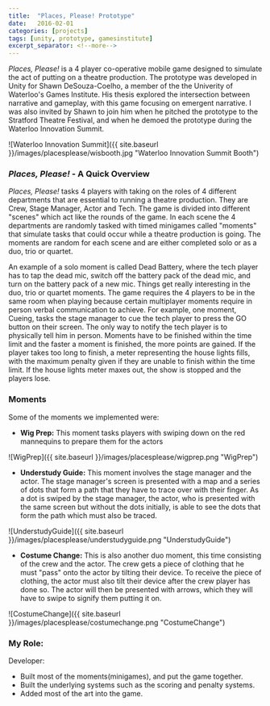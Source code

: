 ```yaml
---
title:  "Places, Please! Prototype"
date:   2016-02-01
categories: [projects]
tags: [unity, prototype, gamesinstitute]
excerpt_separator: <!--more-->
---
```


*Places, Please!* is a 4 player co-operative mobile game designed to simulate the act of putting on a theatre production. <!--more-->The prototype was developed in Unity for Shawn DeSouza-Coelho, a member of the the Univerity of Waterloo's Games Institute. His thesis explored the intersection between narrative and gameplay, with this game focusing on emergent narrative. I was also invited by Shawn to join him when he pitched the prototype to the Stratford Theatre Festival, and when he demoed the prototype during the Waterloo Innovation Summit.

![Waterloo Innovation Summit]({{ site.baseurl }}/images/placesplease/wisbooth.jpg "Waterloo Innovation Summit Booth")


### *Places, Please!* - A Quick Overview

*Places, Please!* tasks 4 players with taking on the roles of 4 different departments that are essential to running a theatre production. They are Crew, Stage Manager, Actor and Tech. The game is divided into different "scenes" which act like the rounds of the game. In each scene the 4 departments are randomly tasked with timed minigames called "moments" that simulate tasks that could occur while a theatre production is going. The moments are random for each scene and are either completed solo or as a duo, trio or quartet. 

An example of a solo moment is called Dead Battery, where the tech player has to tap the dead mic, switch off the battery pack of the dead mic, and turn on the battery pack of a new mic. Things get really interesting in the duo, trio or quartet moments. The game requires the 4 players to be in the same room when playing because certain multiplayer moments require in person verbal communication to achieve. For example, one moment, Cueing, tasks the stage manager to cue the tech player to press the GO button on their screen. The only way to notify the tech player is to physically tell him in person. Moments have to be finished within the time limit and the faster a moment is finished, the more points are gained. If the player takes too long to finish, a meter representing the house lights fills, with the maximum penalty given if they are unable to finish within the time limit. If the house lights meter maxes out, the show is stopped and the players lose.  

### Moments

Some of the moments we implemented were:

+ **Wig Prep:** This moment tasks players with swiping down on the red mannequins to prepare them for the actors 

![WigPrep]({{ site.baseurl }}/images/placesplease/wigprep.png "WigPrep")

+ **Understudy Guide:** This moment involves the stage manager and the actor. The stage manager's screen is presented with a map and a series of dots that form a path that they have to trace over with their finger. As a dot is swiped by the stage manager, the actor, who is presented with the same screen but without the dots initially, is able to see the dots that form the path which must also be traced.

![UnderstudyGuide]({{ site.baseurl }}/images/placesplease/understudyguide.png "UnderstudyGuide")

+ **Costume Change:** This is also another duo moment, this time consisting of the crew and the actor. The crew gets a piece of clothing that he must "pass" onto the actor by tilting their device. To receive the piece of clothing, the actor must also tilt their device after the crew player has done so. The actor will then be presented with arrows, which they will have to swipe to signify them putting it on. 

![CostumeChange]({{ site.baseurl }}/images/placesplease/costumechange.png "CostumeChange")

### My Role:

Developer: 
* Built most of the moments(minigames), and put the game together.
* Built the underlying systems such as the scoring and penalty systems.
* Added most of the art into the game.  
 